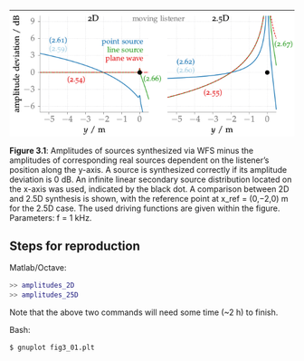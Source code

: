 ![Fig 3.1](fig3_01.png)

**Figure 3.1**: Amplitudes of sources synthesized via WFS minus the amplitudes
of corresponding real sources dependent on the listener’s position along the
y-axis. A source is synthesized correctly if its amplitude deviation is 0 dB. An
infinite linear secondary source distribution located on the x-axis was used,
indicated by the black dot. A comparison between 2D and 2.5D synthesis is shown,
with the reference point at x_ref = (0,−2,0) m for the 2.5D case. The used
driving functions are given within the figure. Parameters: f = 1 kHz.

## Steps for reproduction

Matlab/Octave:
```Matlab
>> amplitudes_2D
>> amplitudes_25D
```
Note that the above two commands will need some time (~2 h) to finish.

Bash:
```Bash
$ gnuplot fig3_01.plt
```
